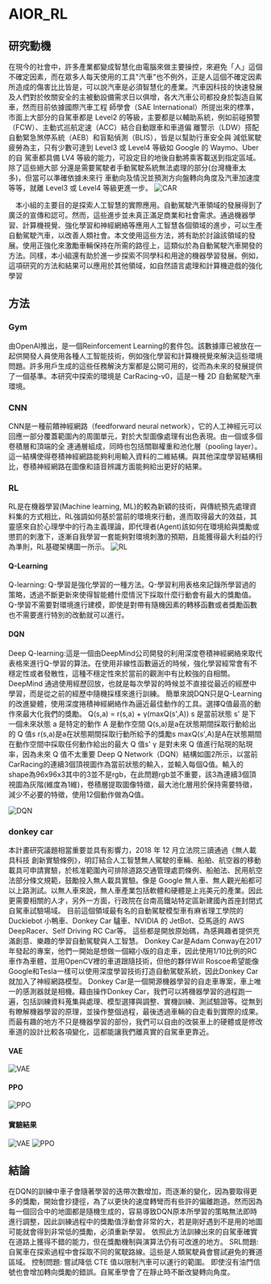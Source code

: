 #  AIOR_RL
## 研究動機
在現今的社會中，許多產業都變成智慧化由電腦來做主要操控，來避免「人」這個不確定因素，而在眾多人每天使用的工具"汽車"也不例外，正是人這個不確定因素所造成的傷害比比皆是，可以說汽車是必須智慧化的產業。汽車因科技的快速發展及人們對於攸關安全的主被動設備需求日以俱增，各大汽車公司都投身於製造自駕車，然而目前依據國際汽車工程 師學會（SAE International）所提出來的標準，市面上大部分的自駕車都是 Level2 的等級，主要都是以輔助系統，例如前碰預警（FCW）、主動式巡航定速（ACC）結合自動跟車和車道偏 離警示（LDW）搭配自動緊急煞停系統（AEB）和盲點偵測（BLIS），皆是以幫助行車安全與 減低駕駛疲勞為主，只有少數可達到 Level3 或 Level4 等級如 Google 的 Waymo、Uber 的自 駕車都具備 LV4 等級的能力，可設定目的地後自動將乘客載送到指定區域。除了這些絕大部 分還是需要駕駛者手動駕駛系統無法處理的部分(台灣機車太多)，但當可以準確依據未來行 車動向及情況並預測方向盤轉向角度及汽車加速度等等，就離 Level3 或 Level4 等級更進一步。
![CAR](https://www.gonews.com.tw/wp-content/uploads/2020/09/6%E5%A4%A7%E8%87%AA%E5%8B%95%E9%A7%95%E9%A7%9B_%E8%B3%87%E8%A8%8A%E4%B8%80%E8%A6%BD%E8%A1%A8-%E6%8B%B7%E8%B2%9D.jpg)  


 本小組的主要目的是探索人工智慧的實際應用。自動駕駛汽車領域的發展得到了廣泛的宣傳和認可。然而，這些進步並未真正滿足商業和社會需求。通過機器學習、計算機視覺、強化學習和神經網絡等應用人工智慧各個領域的進步，可以生產自動駕駛汽車，以改善人類社會。本文使用這些方法，將有助於討論該領域的發展。使用正強化來激勵車輛保持在所需的路徑上，這類似於為自動駕駛汽車開發的方法。同樣，本小組還有助於進一步探索不同學科和用途的機器學習發展。例如，這項研究的方法和結果可以應用於其他領域，如自然語言處理和計算機遊戲的強化學習 
 
 ## 方法
### Gym
由OpenAI推出，是一個Reinforcement Learning的套件包。該數據庫已被放在一起供開發人員使用各種人工智能技術，例如強化學習和計算機視覺來解決這些環境問題。許多用戶生成的這些任務解決方案都是公開可用的，從而為未來的發展提供了一個基準。本研究中探索的環境是 CarRacing-v0，這是一種 2D 自動駕駛汽車環境。
### CNN
CNN是一種前饋神經網路（feedforward neural network），它的人工神經元可以回應一部分覆蓋範圍內的周圍單元，對於大型圖像處理有出色表現。由一個或多個卷積層和頂端的全 連通層組成，同時也包括關聯權重和池化層（pooling layer）。這一結構使得卷積神經網路能夠利用輸入資料的二維結構。與其他深度學習結構相比，卷積神經網路在圖像和語音辨識方面能夠給出更好的結果。
### RL
RL是在機器學習(Machine learning, ML)的較為新穎的技術，與傳統預先處理資料集的方式相比，RL強調如何基於當前的環境來行動，進而取得最大的效益，其靈感來自於心理學中的行為主義理論，即代理者(Agent)該如何在環境給與獎勵或懲罰的刺激下，逐漸自我學習一套能夠對環境刺激的預期，且能獲得最大利益的行為準則，RL基礎架構圖一所示。
![RL](https://miro.medium.com/max/700/0*5dzxvNCfwmFRmvkp.jpg)  

#### Q-Learning
Q-learning: Q-學習是強化學習的一種方法。Q-學習利用表格來記錄所學習過的策略，透過不斷更新來使得智能體什麼情況下採取什麼行動會有最大的獎勵值。Q-學習不需要對環境進行建模，即使是對帶有隨機因素的轉移函數或者獎勵函數也不需要進行特別的改動就可以進行。

#### DQN
Deep Q-learning:這是一個由DeepMind公司開發的利用深度卷積神經網絡來取代表格來進行Q-學習的算法。在使用非線性函數逼近的時候，強化學習經常會有不穩定性或者發散性，這種不穩定性來於當前的觀測中有比較強的自相關。DeepMind 通過使用經歷回放，也就是每次學習的時候並不直接從最近的經歷中學習，而是從之前的經歷中隨機採樣來進行訓練。
簡單來說DQN只是Q-Learning 的改進變體，使用深度捲積神經網絡作為逼近最佳動作的工具。選擇Q值最高的動作來最大化我們的獎勵。
Q(s,a) = r(s,a) + γ(maxQ(s',A))
	s 是當前狀態
	s' 是下一個未來狀態
	a 是特定的動作
	A 是動作空間
	Q(s,a)是a在狀態期間採取行動給出的 Q 值s
	r(s,a)是a在狀態期間採取行動所給予的獎勵s
	maxQ(s',A)是A在狀態期間在動作空間中採取任何動作給出的最大 Q 值s'
	γ 是對未來 Q 值進行貼現的貼現率，因為未來 Q 值不太重要
Deep Q Network（DQN）結構如圖2所示，以當前CarRacing的連續3個頂視圖作為當前狀態的輸入，並輸入每個Q值。輸入的shape為96x96x3其中的3並不是rgb，在此問題rgb並不重要，該3為連續3個頂視圖為灰階(維度為1維)，卷積層提取圖像特徵，最大池化層用於保持需要特徵，減少不必要的特徵，使用12個動作做為Q值。

![DQN](https://github.com/howting/aiot_RL/blob/main/271392482_517707269499426_2485185398425252968_n.png?raw=true)

### donkey car
本計畫研究議題相當重要並具有影響力，2018 年 12 月立法院三讀通過《無人載具科技 創新實驗條例》，明訂結合人工智慧無人駕駛的車輛、船舶、航空器的移動載具可申請實驗，於核准範圍內可排除道路交通管理處罰條例、船舶法、民用航空法部分條文規範，鼓勵投入無人載具實驗。像是 Google 無人車、無人觀光船都可以上路測試。以無人車來說，無人車產業包括軟體和硬體是上兆美元的產業。因此更需要相關的人才，另外一方面，行政院在台南高鐵站特定區新建國內首座封閉式自駕車試驗場域。
目前這個領域最有名的自動駕駛模型車有麻省理工學院的 Duckiebot 小鴨車、Donkey Car 驢車、NVIDIA 的 JetBot、亞馬遜的 AWS DeepRacer、Self Driving RC Car等。 這些都是開放原始碼，為感興趣者提供充滿創意、樂趣的學習自動駕駛與人工智慧。
Donkey Car是Adam Conway在2017年發起的專案，他們一開始是想做一個縮小版的自走車，因此使用1/10比例的RC車作為車體，並用OpenCV裡的車道跟隨技術，但他的夥伴Will Roscoe希望能像Google和Tesla一樣可以使用深度學習技術打造自動駕駛系統，因此Donkey Car就加入了神經網路模型。
Donkey Car是一個開源機器學習的自走車專案，車上唯一的感測器就是相機。藉由操作Donkey Car，我們可以將機器學習的過程跑一遍，包括訓練資料蒐集與處理、模型選擇與調整、實機訓練、測試驗證等。從無到有瞭解機器學習的原理，並操作整個過程，最後透過車輛的自走看到實際的成果。而最有趣的地方不只是機器學習的部份，我們可以自由的改裝車上的硬體或是修改車道的設計比較各項變化，這都能讓我們離真實的自駕車更靠近。
#### VAE
![VAE](https://github.com/howting/aiot_RL/blob/main/VAE/1.png?raw=true)
#### PPO
![PPO](https://github.com/howting/aiot_RL/blob/main/PPO/2.png?raw=true)
#### 實驗結果
![VAE](https://github.com/howting/aiot_RL/blob/main/1.png?raw=true)
![PPO](https://github.com/howting/aiot_RL/blob/main/2.png?raw=true)
## 結論
在DQN的訓練中車子會隨著學習的迭帶次數增加，而逐漸的變化，因為要取得更多的獎勵，開始會抄捷徑，為了以更快的速度轉彎而有些許的偏離跑道。然而因為每一個回合中的地圖都是隨機生成的，容易導致DQN原本所學習的策略無法即時進行調整，因此訓練過程中的獎勵值浮動會非常的大，若是剛好遇到不是用的地圖可能就會得到非常低的獎勵，必須重新學習。
依照此方法訓練出來的自駕車確實在道路上獲得不錯的能力，但在獎勵機制與演算法仍有可改進的地方。
SRL問題:
自駕車在探索過程中會採取不同的駕駛路線。這些是人類駕駛員會嘗試避免的賽道區域。
控制問題:
嘗試降低 CTE 值以限制汽車可以運行的範圍。
即使沒有油門信號也會增加轉向獎勵的錯誤。自駕車學會了在靜止時不斷改變轉向角度。
